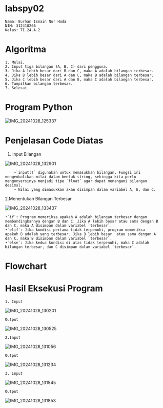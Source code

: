 # labspy02

    Nama: Burhan Isnain Nur Huda 
    NIM: 312410266 
    Kelas: TI.24.A.2

# Algoritma
    1. Mulai.
    2. Input tiga bilangan (A, B, C) dari pengguna.
    3. Jika A lebih besar dari B dan C, maka A adalah bilangan terbesar.
    4. Jika B lebih besar dari A dan C, maka B adalah bilangan terbesar.
    5. Jika C lebih besar dari A dan B, maka C adalah bilangan terbesar.
    6. Tampilkan bilangan terbesar.
    7. Selesai.

 # Program Python 

![IMG_20241028_125337](https://github.com/user-attachments/assets/a7720b5d-31ec-49b6-ab13-8685528a05bc)

# Penjelasan Code Diatas

 1. Input Bilangan

![IMG_20241028_132901](https://github.com/user-attachments/assets/1c11c16f-c36a-4678-83a5-8c6941549efd)


        •`input()` digunakan untuk memasukkan bilangan. Fungsi ini mengembalikan nilai dalam bentuk string, sehingga kita perlu mengonversinya menjadi tipe `float` agar dapat menangani bilangan desimal.
        • Nilai yang dimasukkan akan disimpan dalam variabel A, B, dan C.


2.Menentukan Bilangan Terbesar

![IMG_20241028_133437](https://github.com/user-attachments/assets/1ab443fb-d98d-4f21-ac28-ff28d3d728c3)


    •`if`: Program memeriksa apakah A adalah bilangan terbesar dengan membandingkannya dengan B dan C. Jika A lebih besar atau sama dengan B dan C, maka A disimpan dalam variabel `terbesar`.
    •`elif`: Jika kondisi pertama tidak terpenuhi, program memeriksa apakah B adalah yang terbesar. Jika B lebih besar  atau sama dengan A dan C, maka B disimpan dalam variabel `terbesar`.
    •`else`: Jika kedua kondisi di atas tidak terpenuhi, maka C adalah bilangan terbesar, dan C disimpan dalam variabel `terbesar`.




# Flowchart 




# Hasil Eksekusi Program

    1. Input
![IMG_20241028_130201](https://github.com/user-attachments/assets/297fdc23-8583-4c26-9a64-57f4b3c3b505)

    Output
![IMG_20241028_130525](https://github.com/user-attachments/assets/1bdc2df7-3f3a-463c-a8ce-973183e31816)

 
    
    2.Input
![IMG_20241028_131056](https://github.com/user-attachments/assets/b48b3ee7-5bf8-472c-b6df-6aa4c6f1776a)

    Output 
![IMG_20241028_131234](https://github.com/user-attachments/assets/3461256d-cff6-48e9-a6b4-a6750a3cf677)


    
    3. Input
![IMG_20241028_131545](https://github.com/user-attachments/assets/447aa0e2-944c-42b9-8f4f-ad5fe1ffa6e0)

    Output 
![IMG_20241028_131853](https://github.com/user-attachments/assets/6369a31e-ead2-4aeb-a733-05af5c94a717)
    
